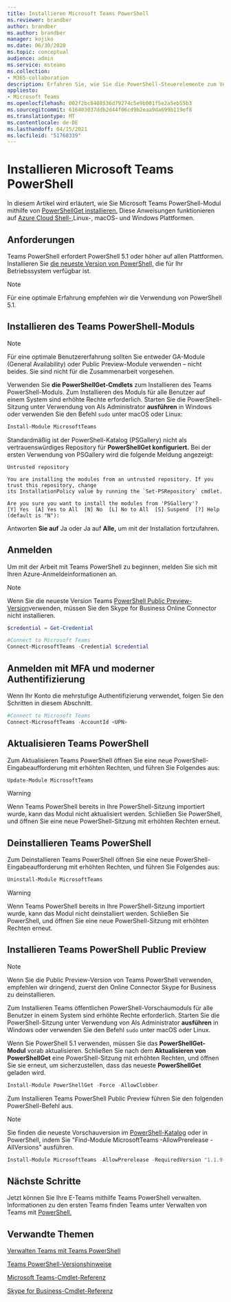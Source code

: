 ```yaml
---
title: Installieren Microsoft Teams PowerShell
ms.reviewer: brandber
author: brandber
ms.author: brandber
manager: kojiko
ms.date: 06/30/2020
ms.topic: conceptual
audience: admin
ms.service: msteams
ms.collection:
- M365-collaboration
description: Erfahren Sie, wie Sie die PowerShell-Steuerelemente zum Verwalten von Microsoft Teams.
appliesto:
- Microsoft Teams
ms.openlocfilehash: 002f2bc8408536d79274c5e9b001f5e2a5eb55b3
ms.sourcegitcommit: 616403037ddb2d44f06cd9b2eaa9da699b119ef8
ms.translationtype: MT
ms.contentlocale: de-DE
ms.lasthandoff: 04/15/2021
ms.locfileid: "51768339"
---
```

# <a name="install-microsoft-teams-powershell"></a>Installieren Microsoft Teams PowerShell

In diesem Artikel wird erläutert, wie Sie Microsoft Teams PowerShell-Modul mithilfe von [PowerShellGet installieren.](/powershell/scripting/gallery/installing-psget) Diese Anweisungen funktionieren auf [Azure Cloud Shell-,](/azure/cloud-shell/overview)Linux-, macOS- und Windows Plattformen.

## <a name="requirements"></a>Anforderungen

Teams PowerShell erfordert PowerShell 5.1 oder höher auf allen Plattformen. Installieren Sie [die neueste Version von PowerShell,](/powershell/scripting/install/installing-powershell) die für Ihr Betriebssystem verfügbar ist.

> [!NOTE]
> Für eine optimale Erfahrung empfehlen wir die Verwendung von PowerShell 5.1.

## <a name="install-the-teams-powershell-module"></a>Installieren des Teams PowerShell-Moduls

> [!NOTE]
> Für eine optimale Benutzererfahrung sollten Sie entweder GA-Module (General Availability) oder Public Preview-Module verwenden – nicht beides. Sie sind nicht für die Zusammenarbeit vorgesehen.


Verwenden Sie **die PowerShellGet-Cmdlets** zum Installieren des Teams PowerShell-Moduls. Zum Installieren des Moduls für alle Benutzer auf einem System sind erhöhte Rechte erforderlich. Starten Sie die PowerShell-Sitzung unter Verwendung von Als Administrator **ausführen** in Windows oder verwenden Sie den Befehl `sudo` unter macOS oder Linux:

```powershell
Install-Module MicrosoftTeams
```

Standardmäßig ist der PowerShell-Katalog (PSGallery) nicht als vertrauenswürdiges Repository für **PowerShellGet konfiguriert.** Bei der ersten Verwendung von PSGallery wird die folgende Meldung angezeigt:

```console
Untrusted repository

You are installing the modules from an untrusted repository. If you trust this repository, change
its InstallationPolicy value by running the `Set-PSRepository` cmdlet.

Are you sure you want to install the modules from 'PSGallery'?
[Y] Yes  [A] Yes to All  [N] No  [L] No to All  [S] Suspend  [?] Help (default is "N"):
```

Antworten **Sie auf** Ja oder Ja auf **Alle,** um mit der Installation fortzufahren.

## <a name="sign-in"></a>Anmelden

Um mit der Arbeit mit Teams PowerShell zu beginnen, melden Sie sich mit Ihren Azure-Anmeldeinformationen an.

> [!NOTE]
> Wenn Sie die neueste Version Teams [PowerShell Public Preview-Version](https://www.powershellgallery.com/packages/MicrosoftTeams/)verwenden, müssen Sie den Skype for Business Online Connector nicht installieren.

```powershell
$credential = Get-Credential

#Connect to Microsoft Teams
Connect-MicrosoftTeams -Credential $credential
```

## <a name="sign-in-using-mfa-and-modern-authentication"></a>Anmelden mit MFA und moderner Authentifizierung

 Wenn Ihr Konto die mehrstufige Authentifizierung verwendet, folgen Sie den Schritten in diesem Abschnitt.

```powershell
#Connect to Microsoft Teams
Connect-MicrosoftTeams -AccountId <UPN>
```

## <a name="update-teams-powershell"></a>Aktualisieren Teams PowerShell

Zum Aktualisieren Teams PowerShell öffnen Sie eine neue PowerShell-Eingabeaufforderung mit erhöhten Rechten, und führen Sie Folgendes aus:

```powershell
Update-Module MicrosoftTeams
```

> [!WARNING]
> Wenn Teams PowerShell bereits in Ihre PowerShell-Sitzung importiert wurde, kann das Modul nicht aktualisiert werden. Schließen Sie PowerShell, und öffnen Sie eine neue PowerShell-Sitzung mit erhöhten Rechten erneut.


## <a name="uninstall-teams-powershell"></a>Deinstallieren Teams PowerShell

Zum Deinstallieren Teams PowerShell öffnen Sie eine neue PowerShell-Eingabeaufforderung mit erhöhten Rechten, und führen Sie Folgendes aus:

```powershell
Uninstall-Module MicrosoftTeams
```
> [!WARNING]
> Wenn Teams PowerShell bereits in Ihre PowerShell-Sitzung importiert wurde, kann das Modul nicht deinstalliert werden. Schließen Sie PowerShell, und öffnen Sie eine neue PowerShell-Sitzung mit erhöhten Rechten erneut.

## <a name="install-teams-powershell-public-preview"></a>Installieren Teams PowerShell Public Preview

> [!NOTE]
> Wenn Sie die Public Preview-Version von Teams PowerShell verwenden, empfehlen wir dringend, zuerst den Online Connector Skype for Business zu deinstallieren.

Zum Installieren Teams öffentlichen PowerShell-Vorschaumoduls für alle Benutzer in einem System sind erhöhte Rechte erforderlich. Starten Sie die PowerShell-Sitzung unter Verwendung von Als Administrator **ausführen** in Windows oder verwenden Sie den Befehl `sudo` unter macOS oder Linux.

Wenn Sie PowerShell 5.1 verwenden, müssen Sie das **PowerShellGet-Modul** vorab aktualisieren. Schließen Sie nach dem **Aktualisieren von PowerShellGet** eine PowerShell-Sitzung mit erhöhten Rechten, und öffnen Sie sie erneut, um sicherzustellen, dass das neueste **PowerShellGet** geladen wird.

```powershell
Install-Module PowerShellGet -Force -AllowClobber
```

Zum Installieren Teams PowerShell Public Preview führen Sie den folgenden PowerShell-Befehl aus.

> [!NOTE]
> Sie finden die neueste Vorschauversion im [PowerShell-Katalog](https://www.powershellgallery.com/packages/MicrosoftTeams) oder in PowerShell, indem Sie "Find-Module MicrosoftTeams -AllowPrerelease -AllVersions" ausführen.

```powershell
Install-Module MicrosoftTeams -AllowPrerelease -RequiredVersion "1.1.9-preview"
```

## <a name="next-steps"></a>Nächste Schritte

Jetzt können Sie Ihre E-Teams mithilfe Teams PowerShell verwalten. Informationen zu den ersten Teams finden Teams unter Verwalten von Teams mit [PowerShell.](teams-powershell-managing-teams.md)

## <a name="related-topics"></a>Verwandte Themen

[Verwalten Teams mit Teams PowerShell](teams-powershell-managing-teams.md)

[Teams PowerShell-Versionshinweise](teams-powershell-release-notes.md)

[Microsoft Teams-Cmdlet-Referenz](/powershell/teams/?view=teams-ps)

[Skype for Business-Cmdlet-Referenz](/powershell/skype/intro?view=skype-ps)
